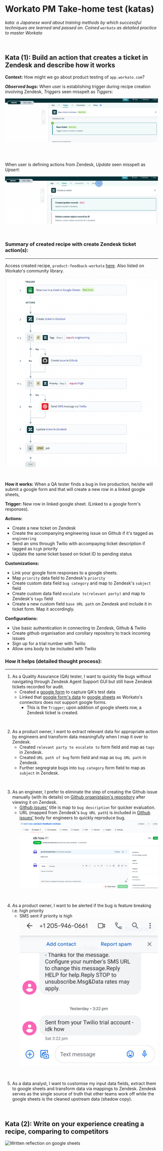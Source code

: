 # Workato PM Take-home test (katas)

_kata: a Japanese word about training methods by which successful techniques are learned and passed on. Coined `workata` as detailed practice to master Workato_

<br />

## Kata (1): Build an action that creates a ticket in Zendesk and describe how it works ##
**Context:**
How might we go about product testing of `app.workato.com`?

***Observed bugs:***
When user is establishing trigger during recipe creation involving Zendesk, _Triggers_ seen misspelt as _Tiggers_:

![Trigger spelt wrongly](imgs/tigger-spelling.png)

<br />
<br />

When user is defining actions from Zendesk, _Update_ seen misspelt as _Upsert_:

![Update spelt wrongly](imgs/upsert-spelling.png)

<br />

### Summary of created recipe with create Zendesk ticket action(s): ###
---
Access created recipe, `product-feedback-workata` [here](https://app.workato.com/recipes/1322460?st=13f663). Also listed on Workato's community library.

![created recipe](imgs/recipe.png)

<br />

**How it works:**
When a QA tester finds a bug in live production, he/she will submit a google form and that will create a new row in a linked google sheets,

**Trigger:**
New row in linked google sheet. (Linked to a google form's responses).

**Actions:**
- Create a new ticket on Zendesk 
- Create the accompanying engineering issue on Github if it's tagged as `engineering`
- Send an sms through Twilio with accompaying ticket description if tagged as `high` priority
- Update the same ticket based on ticket ID to pending status

**Customizations:**
- Link your google form responses to a google sheets.
- Map `priority` data field to Zendesk's `priority`
- Create custom data field `bug category` and map to Zendesk's `subject` field
- Create custom data field `escalate to(relevant party)` and map to Zendesk's `tags` field
- Create a new custom field `base URL path` on Zendesk and include it in ticket form. Map it accordingly.

**Configurations:**
- Use basic authentication in connecting to Zendesk, Github & Twilio
- Create github organisation and corollary repository to track incoming issues
- Sign up for a trial number with Twilio
- Allow sms body to be included with Twilio

### How it helps (detailed thought process): ###
---
1. As a Quality Assurance (QA) tester, I want to quickly file bugs without navigating through Zendesk Agent Support GUI but still have Zendesk tickets recorded for audit.
    + Created a [google form](https://forms.gle/NQ85DzwfA8TdJjxJ6) to capture QA's test data
    + Linked that [google form's data](https://forms.gle/NQ85DzwfA8TdJjxJ6) to [google sheets](https://docs.google.com/spreadsheets/d/1k8cHik1LTvskKfXTE76nulNHzDGWx7YaTdkbcEqwJvU/edit?usp=sharing) as Workato's connectors does not support google forms.
        - This is the `Trigger`; upon addition of google sheets row, a Zendesk ticket is created.
<br />

2. As a product owner, I want to extract relevant data for appropriate action by engineers and transform data meaningfully when I map it over to Zendesk.
    + Created `relevant party to escalate to` form field and map as `tags` in Zendesk.
    + Created `URL path of bug` form field and map as `bug URL path` in Zendesk.
    + Further segregrate bugs into `bug category` form field to map as `subject` in Zendesk.
<br />

3. As an engineer, I prefer to eliminate the step of creating the Github issue manually (with its details) on [Github organistaion's repository](https://github.com/work-kata) after viewing it on Zendesk.
    + [Github issues'](https://github.com/work-kata/product-feedback-workata/issues) title is map to `bug description` for quicker evaluation.
    + URL (mapped from Zendesk's `bug URL path`) is included in [Github issues'](https://github.com/work-kata/product-feedback-workata/issues) body for engineers to quickly reproduce bug.
    ![issue-github](imgs/issue-github.png)
<br />

4. As a product owner, I want to be alerted if the bug is feature breaking i.e. high priority
    + SMS sent if priority is high
    ![sms-twilio](imgs/sms-twilio.png)
<br />

5. As a data analyst, I want to customise my input data fields, extract them to google sheets and transform data via mappings to Zendesk. Zendesk serves as the single source of truth that other teams work off while the google sheets is the cleaned upstream data (shadow copy).

<br />

## Kata (2): Write on your experience creating a recipe, comparing to competitors ##

![Written reflection on google sheets](https://docs.google.com/document/d/1INUEkDLMdzyN31eNKaT_r776QcQwfMgWpdxQjK6dx9U/edit?usp=sharing)